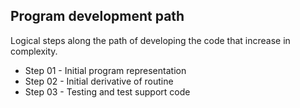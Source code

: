 
## Program development path

Logical steps along the path of developing the code that increase in complexity.

* Step 01 - Initial program representation
* Step 02 - Initial derivative of routine
* Step 03 - Testing and test support code
